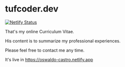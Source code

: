 # tufcoder.dev

[![Netlify Status](https://api.netlify.com/api/v1/badges/ec2dfb4d-91bb-4e55-a21d-d33f71c894ee/deploy-status)](https://app.netlify.com/sites/tufcoder/deploys)

That's my online Curriculum Vitae.

His content is to summarize my professional experiences.

Please feel free to contact me any time.

It's live in <https://oswaldo-castro.netlify.app>
